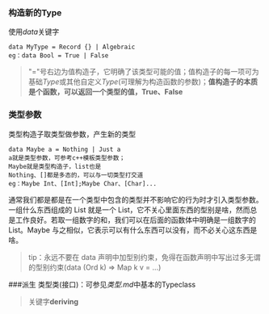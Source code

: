 ### 构造新的Type
使用*data*关键字
```
data MyType = Record {} | Algebraic
eg：data Bool = True | False
```
> "="号右边为值构造子，它明确了该类型可能的值；值构造子的每一项可为基础*Type*或其他自定义*Type*(可理解为构造函数的参数)；**值构造子的本质是个函数，可以返回一个类型的值，True、False**  

### 类型参数
类型构造子取类型做参数，产生新的类型
```
data Maybe a = Nothing | Just a
a就是类型参数，可参考c++模板类型参数；
Maybe就是类型构造子，list也是
Nothing、[]都是多态的，可以与一切类型打交道
eg：Maybe Int、[Int];Maybe Char、[Char]...
```
通常我们都是都是在一个类型中包含的类型并不影响它的行为时才引入类型参数。一组什么东西组成的 List 就是一个 List，它不关心里面东西的型别是啥，然而总是工作良好。若取一组数字的和，我们可以在后面的函数体中明确是一组数字的 List。Maybe 与之相似，它表示可以有什么东西可以没有，而不必关心这东西是啥。
> tip：永远不要在 data 声明中加型别约束，免得在函数声明中写出过多无谓的型别约束(data (Ord k) => Map k v = ...)

###派生
类型类(接口)：可参见*类型.md*中基本的Typeclass  
>关键字**deriving**